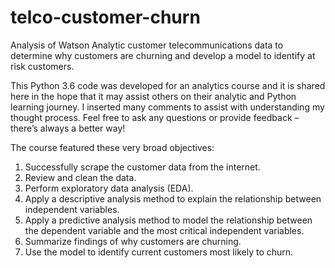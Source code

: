 # telco-customer-churn
Analysis of Watson Analytic customer telecommunications data to determine why customers are churning and develop a model to identify at risk customers.

This Python 3.6 code was developed for an analytics course and it is shared here in the hope that it may assist others on their analytic and Python learning journey. I inserted many comments to assist with understanding my thought process. Feel free to ask any questions or provide feedback – there’s always a better way!

The course featured these very broad objectives:
1) Successfully scrape the customer data from the internet.
2) Review and clean the data.
3) Perform exploratory data analysis (EDA).
4) Apply a descriptive analysis method to explain the relationship between independent variables.
5) Apply a predictive analysis method to model the relationship between the dependent variable and the most critical independent variables.
6) Summarize findings of why customers are churning.
7) Use the model to identify current customers most likely to churn.

